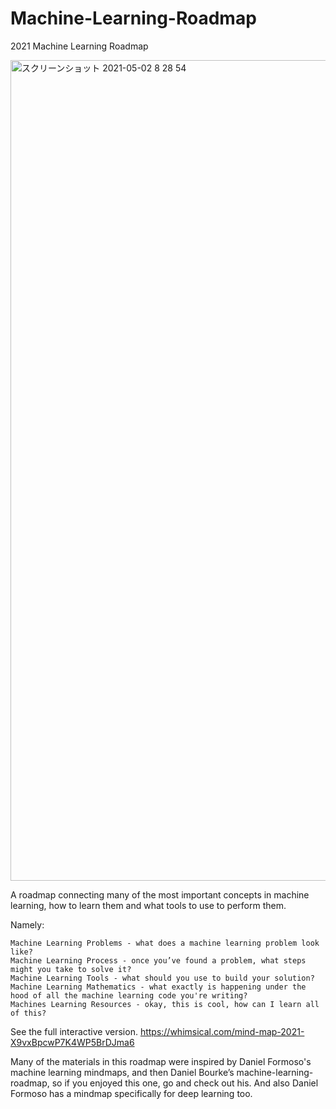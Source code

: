 # Machine-Learning-Roadmap
2021 Machine Learning Roadmap


<img width="1313" alt="スクリーンショット 2021-05-02 8 28 54" src="https://user-images.githubusercontent.com/72504808/116797409-84306780-ab20-11eb-9fad-10e36a2d5933.png">




A roadmap connecting many of the most important concepts in machine learning, how to learn them and what tools to use to perform them.

Namely:
```
Machine Learning Problems - what does a machine learning problem look like?
Machine Learning Process - once you’ve found a problem, what steps might you take to solve it?
Machine Learning Tools - what should you use to build your solution?
Machine Learning Mathematics - what exactly is happening under the hood of all the machine learning code you're writing?
Machines Learning Resources - okay, this is cool, how can I learn all of this?
```

See the full interactive version. https://whimsical.com/mind-map-2021-X9vxBpcwP7K4WP5BrDJma6

Many of the materials in this roadmap were inspired by Daniel Formoso's machine learning mindmaps, and then Daniel Bourke’s machine-learning-roadmap, so if you enjoyed this one, go and check out his. And also Daniel Formoso has a mindmap specifically for deep learning too.
